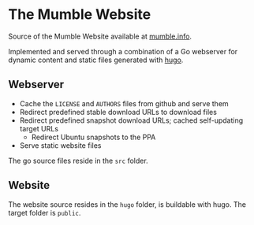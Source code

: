 # The Mumble Website

Source of the Mumble Website available at [mumble.info](https://mumble.info/).

Implemented and served through a combination of a Go webserver for dynamic content and static files generated with [hugo](https://gohugo.io/).

## Webserver

* Cache the `LICENSE` and `AUTHORS` files from github and serve them
* Redirect predefined stable download URLs to download files
* Redirect predefined snapshot download URLs; cached self-updating target URLs
  * Redirect Ubuntu snapshots to the PPA
* Serve static website files

The go source files reside in the `src` folder.

## Website

The website source resides in the `hugo` folder, is buildable with hugo. The target folder is `public`.
